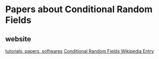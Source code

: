 Papers about Conditional Random Fields
======================================
## website
[tutorials, papers, softwares](http://www.inference.phy.cam.ac.uk/hmw26/crf/)
[Conditional Random Fields Wikipedia Entry](http://en.wikipedia.org/wiki/Conditional_random_field)
